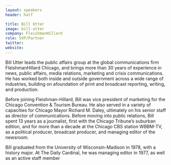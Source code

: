 ```yaml
---
layout: speakers
header: half

title: Bill Utter
image: bill-utter
company: FleishmanHillard
role: SVP/Partner
twitter: 
website: 
---
```

Bill Utter leads the public affairs group at the global communications firm FleishmanHillard Chicago, and brings more than 30 years of experience in news, public affairs, media relations, marketing and crisis communications. He has worked both inside and outside government across a wide range of industries, building on afoundation of print and broadcast reporting, writing, and production.

Before joining Fleishman-Hillard, Bill was vice president of marketing for the Chicago Convention &amp; Tourism Bureau. He also served in a variety of capacities for Chicago Mayor Richard M. Daley, ultimately on his senior staff as director of communications. Before moving into public relations, Bill spent 13 years as a journalist, first with the Chicago Tribune’s suburban edition, and for more than a decade at the Chicago CBS station WBBM-TV, as a political producer, broadcast producer, and managing editor of the newsroom.

Bill graduated from the University of Wisconsin-Madison in 1978, with a history major. At The Daily Cardinal, he was managing editor in 1977, as well as an active staff member
